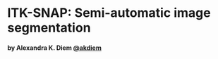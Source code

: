 # ITK-SNAP: Semi-automatic image segmentation

#### by Alexandra K. Diem [@akdiem](https://github.com/akdiem)
